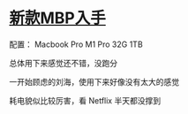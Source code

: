 # [新款MBP入手](https://github.com/bonfy/gitblog/issues/10)

配置： Macbook Pro M1 Pro 32G 1TB

总体用下来感觉还不错，没跑分

一开始顾虑的刘海，使用下来好像没有太大的感觉

耗电貌似比较厉害，看 Netflix 半天都没撑到
